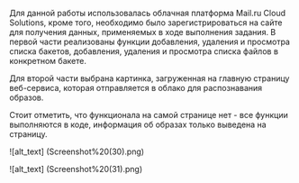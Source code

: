 Для данной работы использовалась облачная платформа Mail.ru Cloud Solutions, кроме того, необходимо было зарегистрироваться на сайте для получения данных, применяемых в ходе выполнения задания.
В первой части реализованы функции добавления, удаления и просмотра списка бакетов, добавления, удаления и просмотра списка файлов в конкретном бакете.

Для второй части выбрана картинка, загруженная на главную страницу веб-сервиса, которая отправляется в облако для распознавания образов.

Стоит отметить, что функционала на самой странице нет - все функции выполняются в коде, информация об образах только выведена на страницу.

![alt_text] (Screenshot%20(30).png)

![alt_text] (Screenshot%20(31).png)
